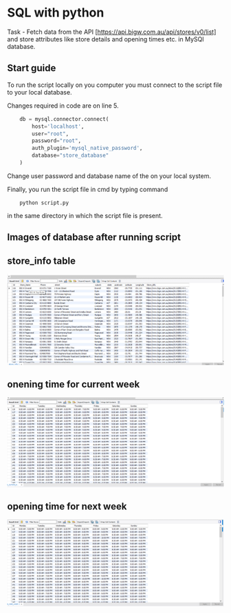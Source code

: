 # SQL with python

Task - Fetch data from the API [https://api.bigw.com.au/api/stores/v0/list] and store attributes like store details and opening times etc. in MySQl database.

## Start guide

To run the script locally on you computer you must connect to the script file to your local database.

Changes required in code are on line 5.

```python
    db = mysql.connector.connect(
        host='localhost',
        user="root",
        password="root",
        auth_plugin='mysql_native_password',
        database="store_database"
    )
```

Change user password and database name of the on your local system.

Finally, you run the script file in cmd by typing command

```
    python script.py
```

in the same directory in which the script file is present.

## Images of database after running script
## store_info table
![](images/store_info.png)

## onening time for current week
![](images/current_week.png)

## opening time for next week
![](images/next_week.png)

